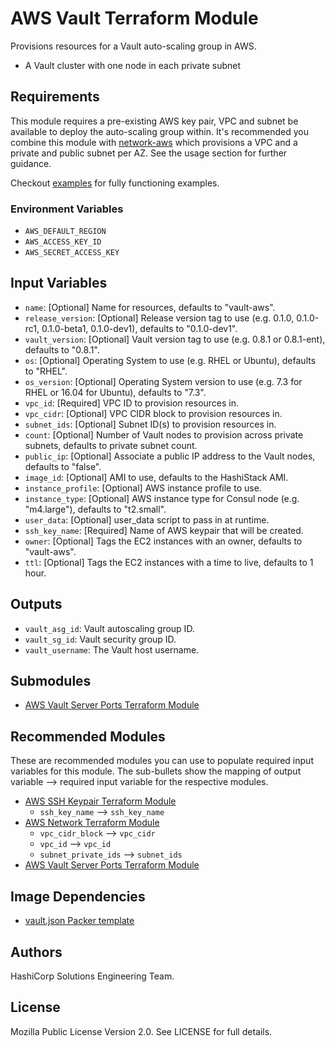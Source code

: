 # AWS Vault Terraform Module

Provisions resources for a Vault auto-scaling group in AWS.

- A Vault cluster with one node in each private subnet

## Requirements

This module requires a pre-existing AWS key pair, VPC and subnet be available to deploy the auto-scaling group within. It's recommended you combine this module with [network-aws](https://github.com/hashicorp-modules/network-aws/) which provisions a VPC and a private and public subnet per AZ. See the usage section for further guidance.

Checkout [examples](./examples) for fully functioning examples.

### Environment Variables

- `AWS_DEFAULT_REGION`
- `AWS_ACCESS_KEY_ID`
- `AWS_SECRET_ACCESS_KEY`

## Input Variables

- `name`: [Optional] Name for resources, defaults to "vault-aws".
- `release_version`: [Optional] Release version tag to use (e.g. 0.1.0, 0.1.0-rc1, 0.1.0-beta1, 0.1.0-dev1), defaults to "0.1.0-dev1".
- `vault_version`: [Optional] Vault version tag to use (e.g. 0.8.1 or 0.8.1-ent), defaults to "0.8.1".
- `os`: [Optional] Operating System to use (e.g. RHEL or Ubuntu), defaults to "RHEL".
- `os_version`: [Optional] Operating System version to use (e.g. 7.3 for RHEL or 16.04 for Ubuntu), defaults to "7.3".
- `vpc_id`: [Required] VPC ID to provision resources in.
- `vpc_cidr`: [Optional] VPC CIDR block to provision resources in.
- `subnet_ids`: [Optional] Subnet ID(s) to provision resources in.
- `count`: [Optional] Number of Vault nodes to provision across private subnets, defaults to private subnet count.
- `public_ip`: [Optional] Associate a public IP address to the Vault nodes, defaults to "false".
- `image_id`: [Optional] AMI to use, defaults to the HashiStack AMI.
- `instance_profile`: [Optional] AWS instance profile to use.
- `instance_type`: [Optional] AWS instance type for Consul node (e.g. "m4.large"), defaults to "t2.small".
- `user_data`: [Optional] user_data script to pass in at runtime.
- `ssh_key_name`: [Required] Name of AWS keypair that will be created.
- `owner`: [Optional] Tags the EC2 instances with an owner, defaults to "vault-aws".
- `ttl`: [Optional] Tags the EC2 instances with a time to live, defaults to 1 hour.

## Outputs

- `vault_asg_id`: Vault autoscaling group ID.
- `vault_sg_id`: Vault security group ID.
- `vault_username`: The Vault host username.

## Submodules

- [AWS Vault Server Ports Terraform Module](https://github.com/hashicorp-modules/vault-server-ports-aws)

## Recommended Modules

These are recommended modules you can use to populate required input variables for this module. The sub-bullets show the mapping of output variable --> required input variable for the respective modules.

- [AWS SSH Keypair Terraform Module](https://github.com/hashicorp-modules/ssh-keypair-aws)
  - `ssh_key_name` --> `ssh_key_name`
- [AWS Network Terraform Module](https://github.com/hashicorp-modules/network-aws/)
  - `vpc_cidr_block` --> `vpc_cidr`
  - `vpc_id` --> `vpc_id`
  - `subnet_private_ids` --> `subnet_ids`
- [AWS Vault Server Ports Terraform Module](https://github.com/hashicorp-modules/vault-server-ports-aws)

## Image Dependencies

- [vault.json Packer template](https://github.com/hashicorp/guides-configuration/blob/master/vault/vault.json)

## Authors

HashiCorp Solutions Engineering Team.

## License

Mozilla Public License Version 2.0. See LICENSE for full details.
